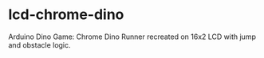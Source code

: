 # lcd-chrome-dino
Arduino Dino Game: Chrome Dino Runner recreated on 16x2 LCD with jump and obstacle logic.
